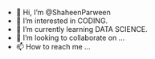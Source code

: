 - 👋 Hi, I’m @ShaheenParween
- 👀 I’m interested in CODING.
- 🌱 I’m currently learning DATA SCIENCE.
- 💞️ I’m looking to collaborate on ...
- 📫 How to reach me ...

<!---
ShaheenParween/ShaheenParween is a ✨ special ✨ repository because its `README.md` (this file) appears on your GitHub profile.
You can click the Preview link to take a look at your changes.
--->
